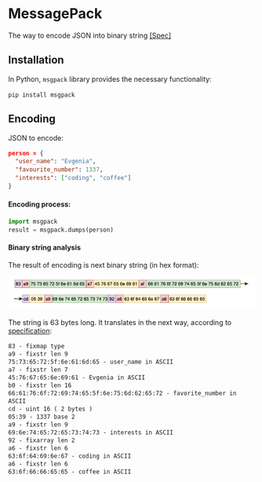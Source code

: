
# MessagePack 
The way to encode JSON into binary string [[Spec]](https://msgpack.org)


## Installation
In Python, `msgpack` library provides the necessary functionality:

```pip install msgpack```


## Encoding

JSON to encode:
```json
person = {
  "user_name": "Evgenia",
  "favourite_number": 1337,
  "interests": ["coding", "coffee"]
}
```

#### Encoding process:
```python
import msgpack
result = msgpack.dumps(person)
```

#### Binary string analysis
The result of encoding is next binary string (in hex format):


![](https://raw.githubusercontent.com/Genvekt/data-encoding-techniques/main/images/message_pach_string.png)

The string is 63 bytes long. It translates in the next way, according to [specification](https://github.com/msgpack/msgpack/blob/master/spec.md#map-format-family):

```
83 - fixmap type
a9 - fixstr len 9
75:73:65:72:5f:6e:61:6d:65 - user_name in ASCII
a7 - fixstr len 7
45:76:67:65:6e:69:61 - Evgenia in ASCII
b0 - fixstr len 16
66:61:76:6f:72:69:74:65:5f:6e:75:6d:62:65:72 - favorite_number in ASCII
cd - uint 16 ( 2 bytes )
05:39 - 1337 base 2
a9 - fixstr len 9
69:6e:74:65:72:65:73:74:73 - interests in ASCII
92 - fixarray len 2
a6 - fixstr len 6
63:6f:64:69:6e:67 - coding in ASCII
a6 - fixstr len 6 
63:6f:66:66:65:65 - coffee in ASCII
```